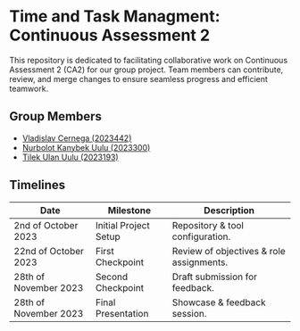 
# Time and Task Managment: Continuous Assessment 2

This repository is dedicated to facilitating collaborative work on Continuous Assessment 2 (CA2) for our group project. Team members can contribute, review, and merge changes to ensure seamless progress and efficient teamwork.


## Group Members

- [Vladislav Cernega (2023442)](https://www.github.com/wolketich)
- [Nurbolot Kanybek Uulu (2023300)](https://www.github.com/Nurbolot11)
- [Tilek Ulan Uulu (2023193)](https://www.github.com/tommyexx)


## Timelines

| Date                  | Milestone            | Description                               |
|-----------------------|----------------------|-------------------------------------------|
| 2nd of October 2023   | Initial Project Setup| Repository & tool configuration.          |
| 22nd of October 2023  | First Checkpoint     | Review of objectives & role assignments.  |
| 28th of November 2023 | Second Checkpoint    | Draft submission for feedback.            |
| 28th of November 2023 | Final Presentation   | Showcase & feedback session.              |
